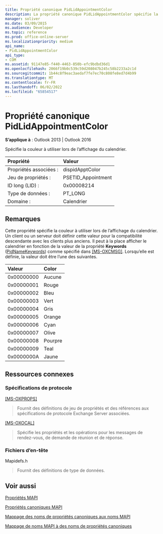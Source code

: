 ```yaml
---
title: Propriété canonique PidLidAppointmentColor
description: La propriété canonique PidLidAppointmentColor spécifie la couleur à utiliser lors de l’affichage du calendrier.
manager: soliver
ms.date: 03/09/2015
ms.audience: Developer
ms.topic: reference
ms.prod: office-online-server
ms.localizationpriority: medium
api_name:
- PidLidAppointmentColor
api_type:
- COM
ms.assetid: 91147e85-f440-4463-850b-efc9bdbd36d1
ms.openlocfilehash: 2066f19b0c539c59d208047b245c58b2233a2c1d
ms.sourcegitcommit: 1b44c8f9eac3aedaf7fe7ec70c808fe8ed7d4b99
ms.translationtype: MT
ms.contentlocale: fr-FR
ms.lasthandoff: 06/02/2022
ms.locfileid: "65854517"
---
```

# <a name="pidlidappointmentcolor-canonical-property"></a>Propriété canonique PidLidAppointmentColor

  
  
**S’applique à** : Outlook 2013 | Outlook 2016 
  
Spécifie la couleur à utiliser lors de l’affichage du calendrier.
  
|Propriété |Valeur |
|:-----|:-----|
|Propriétés associées :  <br/> |dispidApptColor  <br/> |
|Jeu de propriétés :  <br/> |PSETID_Appointment  <br/> |
|ID long (LID) :  <br/> |0x00008214  <br/> |
|Type de données :  <br/> |PT_LONG  <br/> |
|Domaine :  <br/> |Calendrier  <br/> |
   
## <a name="remarks"></a>Remarques

Cette propriété spécifie la couleur à utiliser lors de l’affichage du calendrier. Un client ou un serveur doit définir cette valeur pour la compatibilité descendante avec les clients plus anciens. Il peut à la place afficher le calendrier en fonction de la valeur de la propriété **Keywords** ([PidNameKeywords](pidnamekeywords-canonical-property.md)) comme spécifié dans [[MS-OXCMSG]](https://msdn.microsoft.com/library/7fd7ec40-deec-4c06-9493-1bc06b349682%28Office.15%29.aspx). Lorsqu’elle est définie, la valeur doit être l’une des suivantes.
  
|**Valeur**|**Color**|
|:-----|:-----|
|0x00000000  <br/> |Aucune  <br/> |
|0x00000001  <br/> |Rouge  <br/> |
|0x00000002  <br/> |Bleu  <br/> |
|0x00000003  <br/> |Vert  <br/> |
|0x00000004  <br/> |Gris  <br/> |
|0x00000005  <br/> |Orange  <br/> |
|0x00000006  <br/> |Cyan  <br/> |
|0x00000007  <br/> |Olive  <br/> |
|0x00000008  <br/> |Pourpre  <br/> |
|0x00000009  <br/> |Teal  <br/> |
|0x0000000A  <br/> |Jaune  <br/> |
   
## <a name="related-resources"></a>Ressources connexes

### <a name="protocol-specifications"></a>Spécifications de protocole

[[MS-OXPROPS]](https://msdn.microsoft.com/library/f6ab1613-aefe-447d-a49c-18217230b148%28Office.15%29.aspx)
  
> Fournit des définitions de jeu de propriétés et des références aux spécifications de protocole Exchange Server associées.
    
[[MS-OXOCAL]](https://msdn.microsoft.com/library/09861fde-c8e4-4028-9346-e7c214cfdba1%28Office.15%29.aspx)
  
> Spécifie les propriétés et les opérations pour les messages de rendez-vous, de demande de réunion et de réponse.
    
### <a name="header-files"></a>Fichiers d’en-tête

Mapidefs.h
  
> Fournit des définitions de type de données.
    
## <a name="see-also"></a>Voir aussi



[Propriétés MAPI](mapi-properties.md)
  
[Propriétés canoniques MAPI](mapi-canonical-properties.md)
  
[Mappage des noms de propriétés canoniques aux noms MAPI](mapping-canonical-property-names-to-mapi-names.md)
  
[Mappage de noms MAPI à des noms de propriétés canoniques](mapping-mapi-names-to-canonical-property-names.md)

